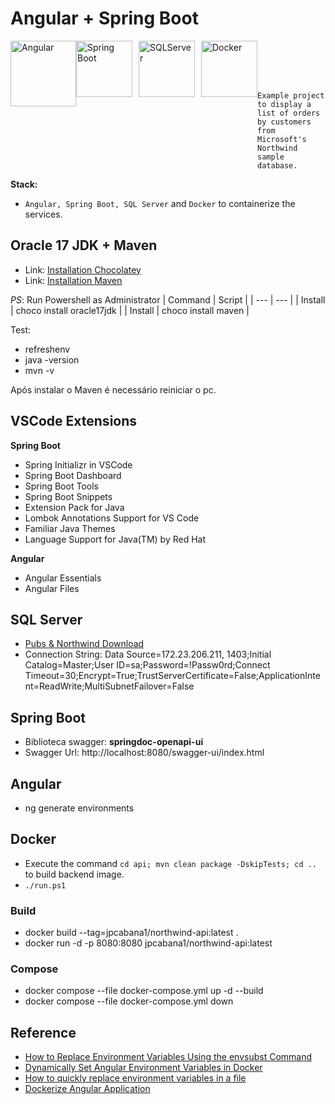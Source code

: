 # Angular + Spring Boot

<div style="width: 500px;height: 50px;">
    <img src="https://angular.gallerycdn.vsassets.io/extensions/angular/ng-template/16.0.0/1683140320423/Microsoft.VisualStudio.Services.Icons.Default" alt="Angular" style="height: 105x; width: 105px;float: left;">
    <img src="https://vscjava.gallerycdn.vsassets.io/extensions/vscjava/vscode-spring-boot-dashboard/0.13.2023051200/1683849854838/Microsoft.VisualStudio.Services.Icons.Default" alt="Spring Boot" style="height: 90px; width: 90px;float: left;">
    <img src="https://ms-mssql.gallerycdn.vsassets.io/extensions/ms-mssql/sql-bindings-vscode/0.4.0/1684435163379/Microsoft.VisualStudio.Services.Icons.Default"alt="SQLServer" style="height: 90px; width: 90px; margin-left: 10px;float: left;">
    <img src="https://cdn-icons-png.flaticon.com/512/5969/5969059.png"alt="Docker" style="height: 90px; width: 90px; margin-left: 10px;float: left;">
</div>

<br/>

    Example project to display a list of orders by customers from Microsoft's Northwind sample database.   
**Stack:**

* ```Angular, Spring Boot, SQL Server``` and ```Docker``` to containerize the services.



## Oracle 17 JDK + Maven
- Link: [Installation Chocolatey](https://community.chocolatey.org/packages/oracle17jdk#install)
- Link: [Installation Maven](https://community.chocolatey.org/packages/maven)

*PS*: Run Powershell as Administrator
| Command |  Script | 
| --- | --- |
| Install |   choco install oracle17jdk |
| Install |   choco install maven |



Test: 
* refreshenv
* java -version
* mvn -v

Após instalar o Maven é necessário reiniciar o pc.

## VSCode Extensions

**Spring Boot**
* Spring Initializr in VSCode
* Spring Boot Dashboard
* Spring Boot Tools
* Spring Boot Snippets
* Extension Pack for Java
* Lombok Annotations Support for VS Code
* Familiar Java Themes
* Language Support for Java(TM) by Red Hat

**Angular**
* Angular Essentials 
* Angular Files

## SQL Server 
* [Pubs & Northwind Download](https://github.com/Microsoft/sql-server-samples/tree/master/samples/databases/northwind-pubs)
* Connection String: Data Source=172.23.206.211, 1403;Initial Catalog=Master;User ID=sa;Password=!Passw0rd;Connect Timeout=30;Encrypt=True;TrustServerCertificate=False;ApplicationIntent=ReadWrite;MultiSubnetFailover=False


## Spring Boot
* Biblioteca swagger: **springdoc-openapi-ui**
* Swagger Url: http://localhost:8080/swagger-ui/index.html

## Angular

* ng generate environments

## Docker 

* Execute the command ```cd api; mvn clean package -DskipTests; cd ..``` to build backend image.
* ```./run.ps1```

### Build
* docker build --tag=jpcabana1/northwind-api:latest  .
* docker run -d -p 8080:8080 jpcabana1/northwind-api:latest 

### Compose
* docker compose --file docker-compose.yml up -d --build
* docker compose --file docker-compose.yml down


## Reference
* [How to Replace Environment Variables Using the envsubst Command](https://linuxhandbook.com/envsubst-command/)
* [Dynamically Set Angular Environment Variables in Docker](https://nkpremices.com/dynamically-set-angular-env-variables-in-docker/)
* [How to quickly replace environment variables in a file](https://skofgar.ch/dev/2020/08/how-to-quickly-replace-environment-variables-in-a-file/)
* [Dockerize Angular Application](https://medium.com/codex/dockerize-angular-application-69e7503d1816)


